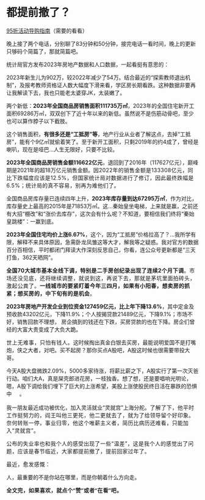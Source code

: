 # 都提前撤了？

<p style="visibility: visible;"><a target="_blank" href="http://mp.weixin.qq.com/s?__biz=Mzg2MTg2OTYzNQ==&amp;mid=2247484154&amp;idx=1&amp;sn=99581868b9e19cb0fce43eec7e6480a6&amp;chksm=ce11c1d6f96648c046f23d47944f02cb8ef103adb7fbb71ef21386c47f5e09d4f1e6af105ad8&amp;scene=21#wechat_redirect" textvalue="天叙 | 春节茶礼导购指南" linktype="text" imgurl="" imgdata="null" data-itemshowtype="0" tab="innerlink" data-linktype="2" style="visibility: visible;" hasload="1">95折活动导购指南</a>（需要的看看）<br style="visibility: visible;"></p><p style="visibility: visible;">晚上接了两个电话，分别聊了83分钟和50分钟，接完电话一看时间，晚上的更新只够码个简篇了，那就简篇吧。<br style="visibility: visible;"></p><p style="visibility: visible;">统计局官方发布2023年房地产数据和人口数据，一起看挺有意思的：</p><p style="visibility: visible;">2023年新生儿为902万，较2022年减少了54万。结合最近的“探索教师退出机制”，及报考教师资格证人数大幅度下滑来看，学区房长期看跌。这种数据非要再让我解读下去，我也只能老太婆穿JK，太装嫩了。</p><p style="visibility: visible;">两个新低：<strong style="visibility: visible;">2023年全国商品房销售面积111735万㎡</strong>，2023年的全国住宅新开工面积69286万㎡，双双创下了近十年以来的新低。虽然说不是伤筋动骨吧，至少也可以算作脖子以下截肢。</p><p style="visibility: visible;">这个销售面积，<strong style="visibility: visible;">有很多还是“工抵房”等</strong>，地产行业从业者了解这点，去掉“工抵房”，能有个9亿㎡就偷着笑了。至于新开工面积，只剩2019年的约4成了，曾经是喇叭，现在是哑巴...人生无限好，只要不比较。</p><p style="visibility: visible;"><strong style="visibility: visible;">2023年全国商品房销售金额116622亿元</strong>，退回到了2016年（117627亿元），巅峰期是2021年的超18万亿元销售金额。<span style="font-size: var(--articleFontsize); letter-spacing: 0.034em; visibility: visible;">因</span><span style="font-size: var(--articleFontsize); letter-spacing: 0.034em; visibility: visible;">2022年的销售金额</span><span style="font-size: var(--articleFontsize); letter-spacing: 0.034em; visibility: visible;">是133308亿元，</span><span style="font-size: var(--articleFontsize); letter-spacing: 0.034em; visibility: visible;">同比下跌幅度应该是12.5%，但</span><span style="font-size: var(--articleFontsize); letter-spacing: 0.034em; visibility: visible;">国家统计局</span><span style="font-size: var(--articleFontsize); letter-spacing: 0.034em; visibility: visible;">对数据进行了修订</span><span style="font-size: var(--articleFontsize); letter-spacing: 0.034em; visibility: visible;">，因此最终跌幅是</span><span style="font-size: var(--articleFontsize); letter-spacing: 0.034em; visibility: visible;">6.5%</span><span style="font-size: var(--articleFontsize); letter-spacing: 0.034em; visibility: visible;">；统计局的真不容易，别再为难他们了。</span></p><p style="visibility: visible;">全国商品房库存量已连续四年上升，<strong style="visibility: visible;">2023年库存量到达67295万㎡</strong>，作为对比，库存量史上最高的2015年是71853万㎡。这...秦始皇坐电梯，上来就是赢，之前还有大招“棚改”和“涨价去库存”，这次会有什么呢？不知道，要相信我们终将“秦始皇跳楼”：一赢到底。</p><p style="visibility: visible;"><strong style="visibility: visible;">2023年全国住宅均价上涨6.67%</strong>，这个，因为“工抵房”价格拉高了？...我所学有限，解释不来具体原因，急需卧龙凤雏这等大才，解我等之疑惑。我对官方的数据百分百相信，平时都闭门拜读大作深刻反思自己，你看，连公众号更新都是“三天打鱼，362天晒网”。</p><p style="visibility: visible;"><strong style="visibility: visible;"><span style="letter-spacing: 0.578px; text-wrap: wrap; visibility: visible;">全国70大城市基本全线下调，特别是二手房创纪录出现了连续2个月下调</span></strong><span style="letter-spacing: 0.578px; text-wrap: wrap; visibility: visible;">。市场还没见底，还将继续调整，就说到这，再说下去，那就是茅坑里面拍砖头，激起公粪了。<strong style="visibility: visible;">一线城市的要紧盯着今年三四月，如果有小阳春，想卖房的抓紧；想买房的，中下旬有的是机会</strong>。</span></p><p style="visibility: visible;"><strong style="visibility: visible;">2023年房地产开发企业到位资金127459亿元，比上年下降13.6%</strong>，其中定金及预收款43202亿元，下降11.9%；个人按揭贷款21489亿元，下降9.1%；市场不好，销售回款不理想，&nbsp;房企搞到的钱还在下跌，买房贷款的也在下降。房企们曾经的大富大贵变成了大负大跪。</p><p><span style="letter-spacing: 0.578px;text-wrap: wrap;">世上无难事，只怕有钱</span><span style="letter-spacing: 0.578px;text-wrap: wrap;">人。</span>这时候掏出真金白银去买房，最能说明爱国不是打嘴炮，侠之大者，对吧。买不起房？那你买点A股吧，A股这时候也很需要带投大哥。</p><p>今天A股大盘微跌2.09%，5000多家待涨，将薪比薪之下，A股实行了第一次灭爸行动。咱们大A，真是屎壳郎进花房，一枝独香。想了想，还是要唱响光明论，嗯，A股下调给我们埋下了巨大的上涨希望，美股上涨使股民终日活在暴跌的恐惧中<img class="rich_pages wxw-img js_img_placeholder wx_img_placeholder" data-ratio="1" data-src="https://res.wx.qq.com/t/wx_fed/we-emoji/res/v1.3.10/assets/newemoji/Yellowdog.png" data-w="128" style="display: inline-block; vertical-align: middle; background-size: cover; width: 20px !important; height: 20px !important;" data-original-style="display:inline-block;width:20px;vertical-align:middle;background-size:cover;" data-index="1" src="data:image/svg+xml,%3C%3Fxml version='1.0' encoding='UTF-8'%3F%3E%3Csvg width='1px' height='1px' viewBox='0 0 1 1' version='1.1' xmlns='http://www.w3.org/2000/svg' xmlns:xlink='http://www.w3.org/1999/xlink'%3E%3Ctitle%3E%3C/title%3E%3Cg stroke='none' stroke-width='1' fill='none' fill-rule='evenodd' fill-opacity='0'%3E%3Cg transform='translate(-249.000000, -126.000000)' fill='%23FFFFFF'%3E%3Crect x='249' y='126' width='1' height='1'%3E%3C/rect%3E%3C/g%3E%3C/g%3E%3C/svg%3E" _width="20px" alt="图片">。</p><p>我一朋友最近成功被优化，加入灵活就业“灵就宫”上海分舵。<span style="font-size: var(--articleFontsize);letter-spacing: 0.034em;">了解了下，他</span><span style="font-size: var(--articleFontsize);letter-spacing: 0.034em;">平时工作挺努力的，</span><span style="font-size: var(--articleFontsize);letter-spacing: 0.034em;">阎王叫他三更死，他二更就去了，就为了给领导留个好印象。</span><span style="font-size: var(--articleFontsize);letter-spacing: 0.034em;">奈何</span><span style="font-size: var(--articleFontsize);letter-spacing: 0.034em;">转账一停，事业归零</span><span style="font-size: var(--articleFontsize);letter-spacing: 0.034em;">，他这个唯薪</span><span style="font-size: var(--articleFontsize);letter-spacing: 0.034em;">主义者，</span><span style="font-size: var(--articleFontsize);letter-spacing: 0.034em;">简历比病历还难看，</span><span style="font-size: var(--articleFontsize);letter-spacing: 0.034em;">只能</span><span style="font-size: var(--articleFontsize);letter-spacing: 0.034em;">加入“</span><span style="font-size: var(--articleFontsize);letter-spacing: 0.034em;">灵就</span><span style="font-size: var(--articleFontsize);letter-spacing: 0.034em;">宫</span><span style="font-size: var(--articleFontsize);letter-spacing: 0.034em;">”。</span></p><p><span style="font-size: var(--articleFontsize);letter-spacing: 0.034em;">公布的失业率也和我个人的感受出现了一些“温差”，这是我个人的感觉出了问题，应该是春节临近，大家都提前撤了，提前回家过年了。<br></span></p><p><span style="font-size: var(--articleFontsize);letter-spacing: 0.034em;">最近，愈发感慨：</span></p><p>人，最重要的不是你站在哪里，而是你朝着什么方向走。</p><p style="margin-bottom: 0px;"><strong style="outline: 0px;font-family: system-ui, -apple-system, BlinkMacSystemFont, &quot;Helvetica Neue&quot;, &quot;PingFang SC&quot;, &quot;Hiragino Sans GB&quot;, &quot;Microsoft YaHei UI&quot;, &quot;Microsoft YaHei&quot;, Arial, sans-serif;letter-spacing: 0.544px;text-wrap: wrap;background-color: rgb(255, 255, 255);color: rgb(34, 34, 34);font-size: 16px;"><span style="outline: 0px;font-size: 14px;">全文完，如果喜欢，就点个“赞”或者“在看”吧。</span></strong></p><p style="display: none;"><mp-style-type data-value="3"></mp-style-type></p>